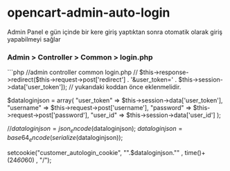 # opencart-admin-auto-login
Admin Panel e gün içinde bir kere giriş yaptıktan sonra otomatik olarak giriş yapabilmeyi sağlar


<h3 id="isleyis">Admin > Controller > Common > login.php</h3>
```php
//admin controller common login.php
// $this->response->redirect($this->request->post['redirect'] . '&user_token=' . $this->session->data['user_token']); 
// yukarıdaki koddan önce eklenmelidir.

$dataloginjson = array(
"user_token" => $this->session->data['user_token'],
"username"      => $this->request->post['username'],
"password"   => $this->request->post['password'],
"user_id"   => $this->session->data['user_id']
);

//$dataloginjson = json_encode($dataloginjson);
$dataloginjson = base64_encode(serialize($dataloginjson));

setcookie("customer_autologin_cookie", "".$dataloginjson."" , time()+(24*60*60) , "/");
```

